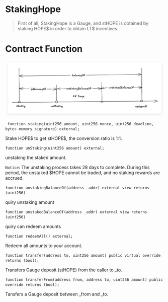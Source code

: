 # StakingHope
> First of all, StakingHope is a Gauge, and stHOPE is obtained by staking HOPE$ in order to obtain LT$ incentives.



# Contract Function

![staking_hope_function](./images/staking_hope_1.png)

```solidity
 function staking(uint256 amount, uint256 nonce, uint256 deadline, bytes memory signature) external;
```
Stake HOPE$ to get stHOPE$, the conversion ratio is 1:1.


```solidity
function unStaking(uint256 amount) external;
```

unstaking the staked amount.

`Notice`: The unstaking process takes 28 days to complete. During this period, the unstaked $HOPE cannot be traded, and no staking rewards are accrued.


```solidity
function unstakingBalanceOf(address _addr) external view returns (uint256)

```
quiry unstaking amount



```solidity
function unstakedBalanceOf(address _addr) external view returns (uint256)
```

quiry can redeem amounts



```solidity
function redeemAll() external;
```

Redeem all amounts to your account.



```solidity
function transfer(address to, uint256 amount) public virtual override returns (bool);
```

Transfers Gauge deposit (stHOPE) from the caller to _to.



```solidity
function transferFrom(address from, address to, uint256 amount) public override returns (bool);
```

Tansfers a Gauge deposit between _from and _to.